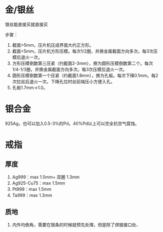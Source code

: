 # 金/银丝
银丝能直接买就直接买 

步骤：
1. 截面>5mm，压片机压成界面大约正方形。 
2. 截面<5mm，压片机方形压模。每次1/2圈，并换金属截面方向多次。每3次压模后退火一次。
3. 方形压模倒数第三压紧（约截面2-3mm），换为圆形压模倒数第二个。每次1/4-1/3圈，并换金属截面方向多次。每3次压模后退火一次。
4. 圆形压模倒数第一个压紧（约截面1.8mm），换为孔板。每次下降0.1mm。每2次拉丝后退火一次。下降孔位时丝前端压小方便入孔。
5. 孔板1.7mm->1.0。

# 银合金
925Ag，也可以加入0.5-3%的Pd，40%Pd以上可以完全抗空气腐蚀。

# 戒指
## 厚度
1. Ag999：max 1.5mm+ 双圈 1.3mm
2. Ag925-Cu75：max 1.5mm
3. Pt999：max 1.5mm
4. Ta999：max 1.3mm

## 质地
1. 内外均倒角，需要在银条的时候就预先处理，但是除了焊接接口处、
